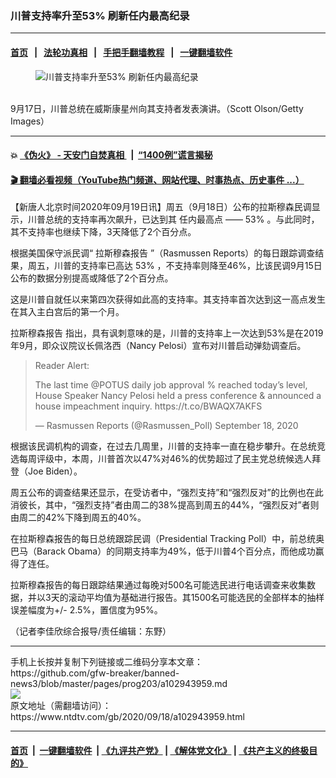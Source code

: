 ### 川普支持率升至53% 刷新任内最高纪录
------------------------

#### [首页](https://github.com/gfw-breaker/banned-news3/blob/master/README.md) &nbsp;&nbsp;|&nbsp;&nbsp; [法轮功真相](https://github.com/begood0513/basic/blob/master/README.md)  &nbsp;&nbsp;|&nbsp;&nbsp; [手把手翻墙教程](https://github.com/gfw-breaker/guides/wiki)  &nbsp;&nbsp;|&nbsp;&nbsp; [一键翻墙软件](https://github.com/gfw-breaker/nogfw/blob/master/README.md)  



<div><div class="featured_image">
 <figure>
  <img alt="川普支持率升至53% 刷新任内最高纪录" src="https://i.ntdtv.com/assets/uploads/2020/09/Untitled-37-800x450.jpg"/>
 </figure><br/>
 <span class="caption">
  9月17日，川普总统在威斯康星州向其支持者发表演讲。（Scott Olson/Getty Images）
 </span>
</div>
</div><hr/>

#### 💥 [《伪火》 - 天安门自焚真相 ](http://158.247.195.190:10000/videos/blog/weihuo.html)&nbsp; |&nbsp; [“1400例”谎言揭秘  ](http://158.247.195.190:10000/videos/blog/jiexi1400.html)

#### [ 🎬  翻墙必看视频（YouTube热门频道、网站代理、时事热点、历史事件 ...）](https://github.com/gfw-breaker/links/blob/master/banned.md)

<div><div class="post_content" itemprop="articleBody">
 <p>
  【新唐人北京时间2020年09月19日讯】周五（9月18日）公布的拉斯穆森民调显示，川普总统的支持率再次飙升，已达到其
  <ok href="https://www.ntdtv.com/gb/任内最高点.htm">
   任内最高点
  </ok>
  ——
  <ok href="https://www.ntdtv.com/gb/53.htm">
   53%
  </ok>
  。与此同时，其不支持率也继续下降，3天降低了2个百分点。
 </p>
 <p>
  根据美国保守派民调“
  <ok href="https://www.ntdtv.com/gb/拉斯穆森报告.htm">
   拉斯穆森报告
  </ok>
  ”（Rasmussen Reports）的每日跟踪调查结果，周五，川普的支持率已高达
  <ok href="https://www.ntdtv.com/gb/53.htm">
   53%
  </ok>
  ，不支持率则降至46%，比该民调9月15日公布的数据分别提高或降低了2个百分点。
 </p>
 <p>
  这是川普自就任以来第四次获得如此高的支持率。其支持率首次达到这一高点发生在其入主白宫后的第一个月。
 </p>
 <p>
  <ok href="https://www.ntdtv.com/gb/拉斯穆森报告.htm">
   拉斯穆森报告
  </ok>
  指出，具有讽刺意味的是，川普的支持率上一次达到53%是在2019年9月，即众议院议长佩洛西（Nancy Pelosi）宣布对川普启动弹劾调查后。
 </p>
 <blockquote class="twitter-tweet">
  <p dir="ltr" lang="en">
   Reader Alert:
  </p>
  <p>
   The last time
   <ok href="https://twitter.com/POTUS?ref_src=twsrc%5Etfw">
    @POTUS
   </ok>
   daily job approval % reached today’s level, House Speaker Nancy Pelosi held a press conference &amp; announced a house impeachment inquiry.
   <ok href="https://t.co/BWAQX7AKFS">
    https://t.co/BWAQX7AKFS
   </ok>
  </p>
  <p>
   — Rasmussen Reports (@Rasmussen_Poll)
   <ok href="https://twitter.com/Rasmussen_Poll/status/1306921875042435072?ref_src=twsrc%5Etfw">
    September 18, 2020
   </ok>
  </p>
 </blockquote>
 <p>
  <script async="" charset="utf-8" src="https://platform.twitter.com/widgets.js">
  </script>
 </p>
 <p>
  <p>
   根据该民调机构的调查，在过去几周里，川普的支持率一直在稳步攀升。在总统竞选每周评级中，本周，川普首次以47%对46%的优势超过了民主党总统候选人拜登（Joe Biden）。
  </p>
  <p>
   周五公布的调查结果还显示，在受访者中，“强烈支持”和“强烈反对”的比例也在此消彼长，其中，“强烈支持”者由周二的38%提高到周五的44%，“强烈反对”者则由周二的42%下降到周五的40%。
  </p>
  <p>
   在拉斯穆森报告的每日总统跟踪民调（Presidential Tracking Poll）中，前总统奥巴马（Barack Obama）的同期支持率为49%，低于川普4个百分点，而他成功赢得了连任。
  </p>
  <p>
   拉斯穆森报告的每日跟踪结果通过每晚对500名可能选民进行电话调查来收集数据，并以3天的滚动平均值为基础进行报告。其1500名可能选民的全部样本的抽样误差幅度为+/- 2.5%，置信度为95%。
  </p>
  <p>
   （记者李佳欣综合报导/责任编辑：东野）
  </p>
  <div class="single_ad">
  </div>
 </p>
</div>
</div>
<hr/>
手机上长按并复制下列链接或二维码分享本文章：<br/>
https://github.com/gfw-breaker/banned-news3/blob/master/pages/prog203/a102943959.md <br/>
<a href='https://github.com/gfw-breaker/banned-news3/blob/master/pages/prog203/a102943959.md'><img src='https://github.com/gfw-breaker/banned-news3/blob/master/pages/prog203/a102943959.md.png'/></a> <br/>
原文地址（需翻墙访问）：https://www.ntdtv.com/gb/2020/09/18/a102943959.html


------------------------
#### [首页](https://github.com/gfw-breaker/banned-news3/blob/master/README.md) &nbsp;|&nbsp; [一键翻墙软件](https://github.com/gfw-breaker/nogfw/blob/master/README.md) &nbsp;| [《九评共产党》](https://github.com/gfw-breaker/9ping.md/blob/master/README.md#九评之一评共产党是什么) | [《解体党文化》](https://github.com/gfw-breaker/jtdwh.md/blob/master/README.md) | [《共产主义的终极目的》](https://github.com/gfw-breaker/gczydzjmd.md/blob/master/README.md)


<img src='http://gfw-breaker.win/banned-news3/pages/prog203/a102943959.md' width='0px' height='0px'/>